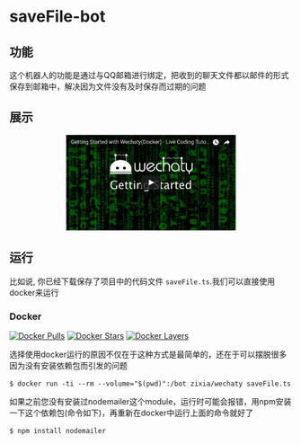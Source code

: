 # saveFile-bot 

## 功能

这个机器人的功能是通过与QQ邮箱进行绑定，把收到的聊天文件都以邮件的形式保存到邮箱中，解决因为文件没有及时保存而过期的问题

## 展示

<div align="center">
<a target="_blank" href="https://v.qq.com/x/page/g0515hgx4da.html"><img src=https://github.com/Pangzhihui/wechaty/blob/master/wechaty.jpg?raw=true" border=0 width="60%"></a>
</div>


## 运行

比如说, 你已经下载保存了项目中的代码文件 `saveFile.ts`.我们可以直接使用docker来运行

### Docker

[![Docker Pulls](https://img.shields.io/docker/pulls/zixia/wechaty.svg?maxAge=2592000)](https://hub.docker.com/r/zixia/wechaty/) [![Docker Stars](https://img.shields.io/docker/stars/zixia/wechaty.svg?maxAge=2592000)](https://hub.docker.com/r/zixia/wechaty/) [![Docker Layers](https://images.microbadger.com/badges/image/zixia/wechaty.svg)](https://microbadger.com/#/images/zixia/wechaty)

选择使用docker运行的原因不仅在于这种方式是最简单的，还在于可以摆脱很多因为没有安装依赖包而引发的问题

```shell
$ docker run -ti --rm --volume="$(pwd)":/bot zixia/wechaty saveFile.ts
```
如果之前您没有安装过nodemailer这个module，运行时可能会报错，用npm安装一下这个依赖包(命令如下)，再重新在docker中运行上面的命令就好了
```shell
$ npm install nodemailer
```

